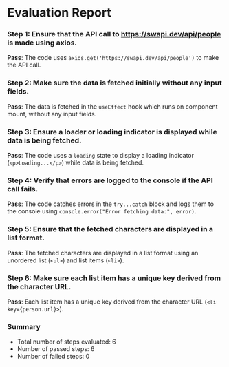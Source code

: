 # Evaluation Report

### Step 1: Ensure that the API call to https://swapi.dev/api/people is made using axios.
**Pass**: The code uses `axios.get('https://swapi.dev/api/people')` to make the API call.

### Step 2: Make sure the data is fetched initially without any input fields.
**Pass**: The data is fetched in the `useEffect` hook which runs on component mount, without any input fields.

### Step 3: Ensure a loader or loading indicator is displayed while data is being fetched.
**Pass**: The code uses a `loading` state to display a loading indicator (`<p>Loading...</p>`) while data is being fetched.

### Step 4: Verify that errors are logged to the console if the API call fails.
**Pass**: The code catches errors in the `try...catch` block and logs them to the console using `console.error("Error fetching data:", error)`.

### Step 5: Ensure that the fetched characters are displayed in a list format.
**Pass**: The fetched characters are displayed in a list format using an unordered list (`<ul>`) and list items (`<li>`).

### Step 6: Make sure each list item has a unique key derived from the character URL.
**Pass**: Each list item has a unique key derived from the character URL (`<li key={person.url}>`).

### Summary
- Total number of steps evaluated: 6
- Number of passed steps: 6
- Number of failed steps: 0